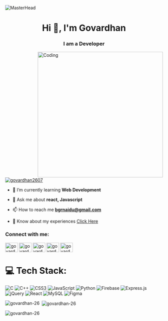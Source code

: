 ![MasterHead](https://github.com/govardhan-26/govardhan-26/assets/89705565/92089dfd-e473-47c4-92aa-5e124e69fdd1)

<h1 align="center">Hi 👋, I'm Govardhan</h1>
<h3 align="center">I am a Developer</h3>

<img align="right" alt="Coding" width="400" src="https://gifdb.com/images/high/animated-man-computer-coding-nae6mec378lsg1i3.gif">


<p align="left"> <a href="https://twitter.com/govardhan2607" target="blank"><img src="https://img.shields.io/twitter/follow/govardhan2607?logo=twitter&style=for-the-badge" alt="govardhan2607" /></a> </p>

- 🌱 I’m currently learning **Web Development**

- 💬 Ask me about **react, Javascript**

- 📫 How to reach me **bgrnaidu@gmail.com**

- 📄 Know about my experiences [Click Here](https://drive.google.com/file/d/1Kx5zyKD8LyW65oobnZJtDEQSbpHa2TJH/view?usp=sharing)



<h3 align="left">Connect with me:</h3>
<p align="left">
<a href="https://twitter.com/govardhan2607" target="blank"><img align="center" src="https://github.com/govardhan-26/govardhan-26/assets/89705565/a8ba4d4e-f2d1-4b83-a347-9fa4ec087386" alt="govardhan2607" height="30" width="40" /></a>
<a href="https://www.linkedin.com/in/govardhan26" target="blank"><img align="center" src="https://github.com/govardhan-26/govardhan-26/assets/89705565/171d91cc-1678-485e-b3c6-0c68f361389c" alt="govardhan26" height="30" width="40" /></a>
<a href="https://instagram.com/govardhan_26.07" target="blank"><img align="center" src="https://github.com/govardhan-26/govardhan-26/assets/89705565/d7bc88d0-6feb-4649-87f7-425d929fe775" alt="govardhan_26.07" height="30" width="40" /></a>
<a href="https://codeforces.com/profile/govardhan_26" target="blank"><img align="center" src="https://github.com/govardhan-26/govardhan-26/assets/89705565/377f24b5-3421-4d26-b318-40655b6c8da0" alt="govardhan_26" height="30" width="40" /></a>
<a href="https://www.leetcode.com/govardhan_26" target="blank"><img align="center" src="https://github.com/govardhan-26/govardhan-26/assets/89705565/8aff9a55-c3c6-44fc-a66f-475d01f9c25a" alt="govardhan_26" height="30" width="40" /></a>
</p>

# 💻 Tech Stack:
![C](https://img.shields.io/badge/c-%2300599C.svg?style=for-the-badge&logo=c&logoColor=white) ![C++](https://img.shields.io/badge/c++-%2300599C.svg?style=for-the-badge&logo=c%2B%2B&logoColor=white) ![CSS3](https://img.shields.io/badge/css3-%231572B6.svg?style=for-the-badge&logo=css3&logoColor=white) ![JavaScript](https://img.shields.io/badge/javascript-%23323330.svg?style=for-the-badge&logo=javascript&logoColor=%23F7DF1E) ![Python](https://img.shields.io/badge/python-3670A0?style=for-the-badge&logo=python&logoColor=ffdd54) ![Firebase](https://img.shields.io/badge/firebase-%23039BE5.svg?style=for-the-badge&logo=firebase) ![Express.js](https://img.shields.io/badge/express.js-%23404d59.svg?style=for-the-badge&logo=express&logoColor=%2361DAFB) ![jQuery](https://img.shields.io/badge/jquery-%230769AD.svg?style=for-the-badge&logo=jquery&logoColor=white) ![React](https://img.shields.io/badge/react-%2320232a.svg?style=for-the-badge&logo=react&logoColor=%2361DAFB) ![MySQL](https://img.shields.io/badge/mysql-%2300f.svg?style=for-the-badge&logo=mysql&logoColor=white) 	![Figma](https://img.shields.io/badge/figma-%23F24E1E.svg?style=for-the-badge&logo=figma&logoColor=white)

<p><img align="left" src="https://github-readme-stats.vercel.app/api/top-langs?username=govardhan-26&show_icons=true&locale=en&layout=compact" alt="govardhan-26" /></p>

<p>&nbsp;<img align="center" src="https://github-readme-stats.vercel.app/api?username=govardhan-26&show_icons=true&locale=en" alt="govardhan-26" /></p>

<p><img align="center" src="https://github-readme-streak-stats.herokuapp.com/?user=govardhan-26&" alt="govardhan-26" /></p>
